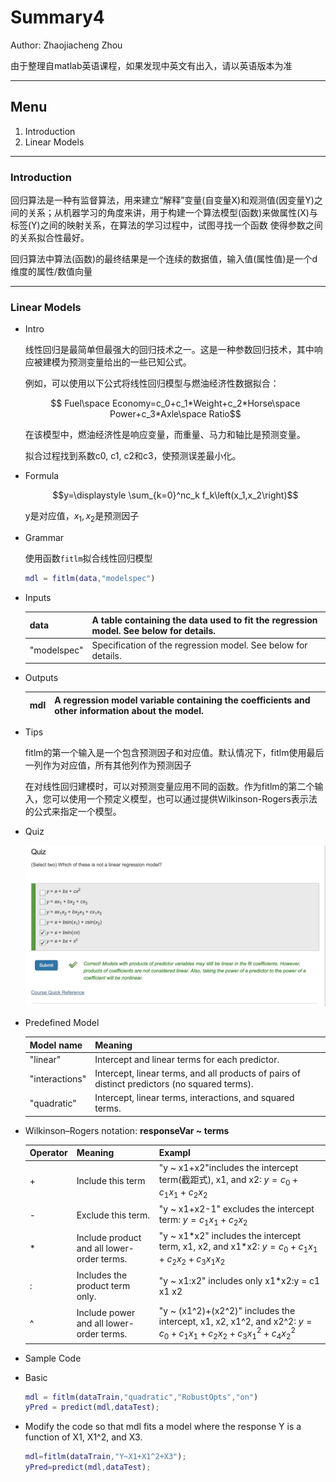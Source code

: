 # Summary4

Author: Zhaojiacheng Zhou

由于整理自matlab英语课程，如果发现中英文有出入，请以英语版本为准

---

## Menu

1. Introduction
2. Linear Models

---

### Introduction

回归算法是一种有监督算法，用来建立“解释”变量(自变量X)和观测值(因变量Y)之间的关系；从机器学习的角度来讲，用于构建一个算法模型(函数)来做属性(X)与标签(Y)之间的映射关系，在算法的学习过程中，试图寻找一个函数 使得参数之间的关系拟合性最好。

回归算法中算法(函数)的最终结果是一个连续的数据值，输入值(属性值)是一个d维度的属性/数值向量

---

### Linear Models

- Intro

    线性回归是最简单但最强大的回归技术之一。这是一种参数回归技术，其中响应被建模为预测变量给出的一些已知公式。

    例如，可以使用以下公式将线性回归模型与燃油经济性数据拟合：

    $$ Fuel\space Economy=c_0+c_1*Weight+c_2*Horse\space Power+c_3*Axle\space Ratio$$

    在该模型中，燃油经济性是响应变量，而重量、马力和轴比是预测变量。

    拟合过程找到系数c0, c1, c2和c3，使预测误差最小化。

- Formula

    $$y=\displaystyle \sum_{k=0}^nc_k f_k\left(x_1,x_2\right)$$

    y是对应值，$x_1,x_2$是预测因子

- Grammar

    使用函数`fitlm`拟合线性回归模型

    ```matlab
    mdl = fitlm(data,"modelspec")
    ```

- Inputs

    |data|A table containing the data used to fit the regression model. See below for details.|
    |---|---|
    |"modelspec"|Specification of the regression model. See below for details.|

- Outputs

    |mdl|A regression model variable containing the coefficients and other information about the model.|
    |---|---|

- Tips

    fitlm的第一个输入是一个包含预测因子和对应值。默认情况下，fitlm使用最后一列作为对应值，所有其他列作为预测因子

    在对线性回归建模时，可以对预测变量应用不同的函数。作为fitlm的第二个输入，您可以使用一个预定义模型，也可以通过提供Wilkinson-Rogers表示法的公式来指定一个模型。

- Quiz

    ![lm_quiz](src/lm_quiz.png)

- Predefined Model

    |Model name|Meaning|
    |---|---|
    |"linear"|Intercept and linear terms for each predictor.|
    |"interactions"|Intercept, linear terms, and all products of pairs of distinct predictors (no squared terms).|
    |"quadratic"|Intercept, linear terms, interactions, and squared terms.|

- Wilkinson–Rogers notation: **responseVar ~ terms**

    |Operator|Meaning|Exampl|
    |---|---|---|
    |+|Include this term|"y ~ x1+x2"includes the intercept term(截距式), x1, and x2: $y = c_0 + c_1 x_1 + c_2 x_2$|
    |-|Exclude this term.|"y ~ x1+x2-1" excludes the intercept term: $y = c_1 x_1 + c_2 x_2$|
    |\*|Include product and all lower-order terms.|"y ~ x1\*x2" includes the intercept term, x1, x2, and x1*x2: $y = c_0 + c_1 x_1 + c_2 x_2 + c_3 x_1 x_2$|
    |:|Includes the product term only.|"y ~ x1:x2" includes only x1*x2:y = c1 x1 x2|
    |^|Include power and all lower-order terms.|"y ~ (x1^2)+(x2^2)" includes the intercept, x1, x2, x1^2, and x2^2: $y = c_0 + c_1 x_1 + c_2 x_2 + c_3 x_1^2 + c_4 x_2^2$|

- Sample Code

- Basic

    ```matlab
    mdl = fitlm(dataTrain,"quadratic","RobustOpts","on")
    yPred = predict(mdl,dataTest);
    ```

- Modify the code so that mdl fits a model where the response Y is a function of X1, X1^2, and X3.

    ```matlab
    mdl=fitlm(dataTrain,"Y~X1+X1^2+X3");
    yPred=predict(mdl,dataTest);
    ```
